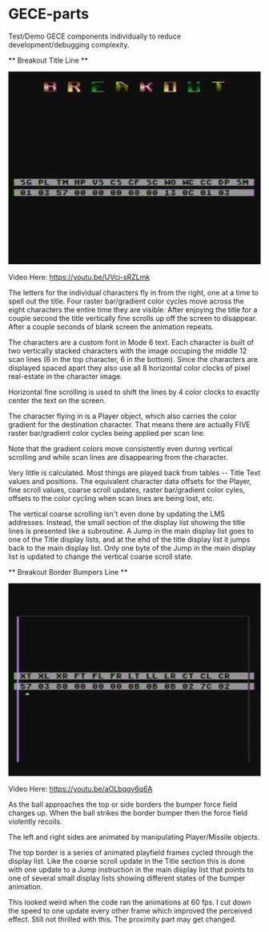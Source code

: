 # GECE-parts
Test/Demo GECE components individually to reduce development/debugging complexity.

** Breakout Title Line **

[![TitleScreenGrab](https://github.com/kenjennings/GECE-parts/blob/master/parts-title-pic.png)](#features)

Video Here: https://youtu.be/UVcj-sRZLmk

The letters for the individual characters fly in from the right, one at a time to spell out the title.
Four raster bar/gradient color cycles move across the eight characters the entire time they are visible. 
After enjoying the title for a couple second the title vertically fine scrolls up off the screen to disappear.
After a couple seconds of blank screen the animation repeats.

The characters are a custom font in Mode 6 text.  Each character is built of two vertically stacked characters with the  image occuping the middle 12 scan lines (6 in the top character, 6 in the bottom).  Since the characters are displayed spaced apart they also use all 8 horizontal color clocks of pixel real-estate in the character image.

Horizontal fine scrolling is used to shift the lines by 4 color clocks to exactly center the text on the screen.

The character flying in is a Player object, which also carries the color gradient for the destination character.  That means there are actually FIVE raster bar/gradient color cycles being applied per scan line.

Note that the gradient colors move consistently even during vertical scrolling and while scan lines are disappearing from the character.

Very little is calculated.  Most things are played back from tables -- Title Text values and positions.  The equivalent character data offsets for the Player, fine scroll values, coarse scroll updates, raster bar/gradient color cyles, offsets to the color cycling when scan lines are being lost, etc.

The vertical coarse scrolling isn't even done by updating the LMS addresses.   Instead, the small section of the display list showing the title lines is presented like a subroutine.   A Jump in the main display list goes to one of the Title display lists, and at the ehd of the title display list it jumps back to the main display list.   Only one byte of the Jump in the main display list is updated to change the vertical coarse scroll state.




** Breakout Border Bumpers Line **

[![ThumperScreenGrab](https://github.com/kenjennings/GECE-parts/blob/master/parts-thumper-pic.png)](#features)
 
Video Here: https://youtu.be/aOLbqgy6q6A

As the ball approaches the top or side borders the bumper force field charges up.  When the ball strikes the border bumper then the force field violently recoils.

The left and right sides are animated by manipulating Player/Missile objects.

The top border is a series of animated playfield frames cycled through the display list.  Like the coarse scroll update in the Title section this is done with one update to a Jump instruction in the main display list that points to one of several small display lists showing different states of the bumper animation.

This looked weird when the code ran the animations at 60 fps.  I cut down the speed to one update every other frame which improved the perceived effect.   Still not thrilled with this.  The proximity part may get changed.



